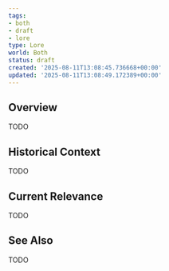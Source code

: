```yaml
---
tags:
- both
- draft
- lore
type: Lore
world: Both
status: draft
created: '2025-08-11T13:08:45.736668+00:00'
updated: '2025-08-11T13:08:49.172389+00:00'
---
```



## Overview

TODO
## Historical Context

TODO
## Current Relevance

TODO
## See Also

TODO
